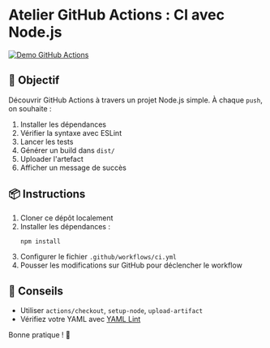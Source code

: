 
# Atelier GitHub Actions : CI avec Node.js

[![Demo GitHub Actions](https://github.com/exi-raccoon/github-actions/actions/workflows/ci.yml/badge.svg)](https://github.com/exi-raccoon/github-actions/actions/workflows/ci.yml) <!-- STATUS_BADGE -->

## 🎯 Objectif
Découvrir GitHub Actions à travers un projet Node.js simple. À chaque `push`, on souhaite :
1. Installer les dépendances
2. Vérifier la syntaxe avec ESLint
3. Lancer les tests
4. Générer un build dans `dist/`
5. Uploader l'artefact
6. Afficher un message de succès

## 📦 Instructions

1. Cloner ce dépôt localement
2. Installer les dépendances :
   ```bash
   npm install
   ```
3. Configurer le fichier `.github/workflows/ci.yml`
4. Pousser les modifications sur GitHub pour déclencher le workflow

## 📝 Conseils
- Utiliser `actions/checkout`, `setup-node`, `upload-artifact`
- Vérifiez votre YAML avec [YAML Lint](http://www.yamllint.com/)

Bonne pratique ! 🚀

